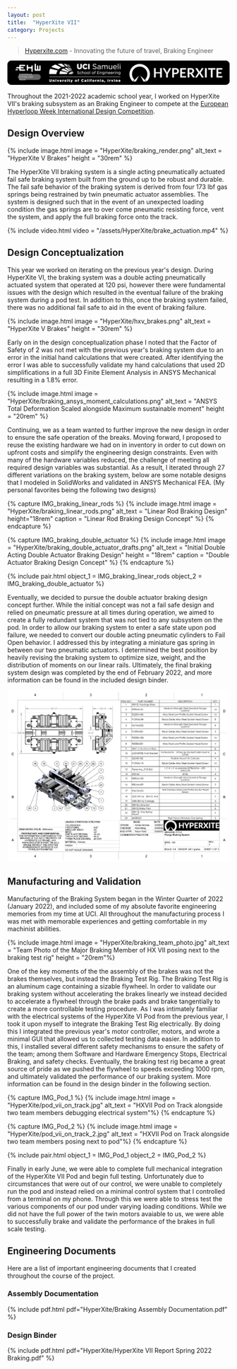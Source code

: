 ```yaml
---
layout: post
title:  "HyperXite VII"
category: Projects
---
```


> [Hyperxite.com](https://www.hyperxite.com/) - Innovating the future of travel, Braking Engineer

![HyperXite Logo](/assets/HyperXite/hx_eng_logo.png)

Throughout the 2021-2022 academic school year, I worked on HyperXite VII's braking subsystem as an Braking Engineer to compete at the [European Hyperloop Week International Design Competition](https://hyperloopweek.com/).

<!--more-->

## Design Overview

{% include image.html image = "HyperXite/braking_render.png" alt_text = "HyperXite V Brakes" height = "30rem" %}

The HyperXite VII braking system is a single acting pneumatically actuated fail safe braking system built from the ground up to be robust and durable. The fail safe behavior of the braking system is derived from four 173 lbf gas springs being restrained by twin pneumatic actuator assemblies. The system is designed such that in the event of an unexpected loading condition the gas springs are to over come pneumatic resisting force, vent the system, and apply the full braking force onto the track.

{% include video.html video = "/assets/HyperXite/brake_actuation.mp4" %}

## Design Conceptualization

This year we worked on iterating on the previous year's design. During HyperXite VI, the braking system was a double acting pneumatically actuated system that operated at 120 psi, however there were fundamental issues with the design which resulted in the eventual failure of the braking system during a pod test. In addition to this, once the braking system failed, there was no additional fail safe to aid in the event of braking  failure.

{% include image.html image = "HyperXite/hxv_brakes.png" alt_text = "HyperXite V Brakes" height = "30rem" %}

Early on in the design conceptualization phase I noted that the Factor of Safety of 2 was not met with the previous year's braking system due to an error in the initial hand calculations that were created. After identifying the error I was able to successfully validate my hand calculations that used 2D simplifications in a full 3D Finite Element Analysis in ANSYS Mechanical resulting in a 1.8% error.

{% include image.html image = "HyperXite/braking_ansys_moment_calculations.png" alt_text = "ANSYS Total Deformation Scaled alongside Maximum sustainable moment" height = "20rem" %}

Continuing, we as a team wanted to further improve the new design in order to ensure the safe operation of the breaks. Moving forward, I proposed to reuse the existing hardware we had on in inventory in order to cut down on upfront costs and simplify the engineering design constraints. Even with many of the hardware variables reduced, the challenge of meeting all required design variables was substantial. As a result, I iterated through 27 different variations on the braking system, below are some notable designs that I modeled in SolidWorks and validated in ANSYS Mechanical FEA. (My personal favorites being the following two designs)

{% capture IMG_braking_linear_rods %}
{% include image.html image = "HyperXite/braking_linear_rods.png" alt_text = "Linear Rod Braking Design" height="18rem" caption = "Linear Rod Braking Design Concept" %}
{% endcapture %}

{% capture IMG_braking_double_actuator %}
{% include image.html image = "HyperXite/braking_double_actuator_drafts.png" alt_text = "Initial Double Acting Double Actuator Braking Design" height = "18rem" caption = "Double Actuator Braking Design Concept" %}
{% endcapture %}

{% include pair.html object_1 = IMG_braking_linear_rods object_2 = IMG_braking_double_actuator %}

Eventually, we decided to pursue the double actuator braking design concept further. While the initial concept was not a fail safe design and relied on pneumatic pressure at all times during operation, we aimed to create a fully redundant system that was not tied to any subsystem on the pod. In order to allow our braking system to enter a safe state upon pod failure, we needed to convert our double acting pneumatic cylinders to Fail Open behavior. I addressed this by integrating a miniature gas spring in between our two pneumatic actuators. I determined the best position by heavily revising the braking system to optimize size, weight, and the distribution of moments on our linear rails. Ultimately, the final braking system design was completed by the end of February 2022, and more information can be found in the included design binder.

![Engineering Drawing](/assets/HyperXite/braking_engineering_drawing.png)

## Manufacturing and Validation

Manufacturing of the Braking System began in the Winter Quarter of 2022 (January 2022), and included some of my absolute favorite engineering memories from my time at UCI. All throughout the manufacturing process I was met with memorable experiences and getting comfortable in my machinist abilities.

{% include image.html image = "HyperXite/braking_team_photo.jpg" alt_text = "Team Photo of the Major Braking Member of HX VII posing next to the braking test rig" height = "20rem"%}

One of the key moments of the the assembly of the brakes was not the brakes themselves, but instead the Braking Test Rig. The Braking Test Rig is an aluminum cage containing a sizable flywheel. In order to validate our braking system without accelerating the brakes linearly we instead decided to accelerate a flywheel through the brake pads and brake tangentially to create a more controllable testing procedure. As I was intimately familiar with the electrical systems of the HyperXite VI Pod from the previous year, I took it upon myself to integrate the Braking Test Rig electrically. By doing this I integrated the previous year's motor controller, motors, and wrote a minimal GUI that allowed us to collected testing data easier. In addition to this, I installed several different safety mechanisms to ensure the safety of the team; among them Software and Hardware Emergency Stops, Electrical Braking, and safety checks. Eventually, the braking test rig became a great source of pride as we pushed the flywheel to speeds exceeding 1000 rpm, and ultimately validated the performance of our braking system. More information can be found in the design binder in the following section.

{% capture IMG_Pod_1 %}
{% include image.html image = "HyperXite/pod_vii_on_track.jpg" alt_text = "HXVII Pod on Track alongside two team members debugging electrical system"%}
{% endcapture %}

{% capture IMG_Pod_2 %}
{% include image.html image = "HyperXite/pod_vii_on_track_2.jpg" alt_text = "HXVII Pod on Track alongside two team members posing next to pod"%}
{% endcapture %}

{% include pair.html object_1 = IMG_Pod_1 object_2 = IMG_Pod_2 %}

Finally in early June, we were able to complete full mechanical integration of the HyperXite VII Pod and begin full testing. Unfortunately due to circumstances that were out of our control, we were unable to completely run the pod and instead relied on a minimal control system that I controlled from a terminal on my phone. Through this we were able to stress test the various components of our pod under varying loading conditions. While we did not have the full power of the twin motors avaiable to us, we were able to successfully brake and validate the performance of the brakes in full scale testing.

## Engineering Documents

Here are a list of important engineering documents that I created throughout the course of the project.

### Assembly Documentation

{% include pdf.html pdf="HyperXite/Braking Assembly Documentation.pdf" %}

### Design Binder

{% include pdf.html pdf="HyperXite/HyperXite VII Report Spring 2022 Braking.pdf" %}
